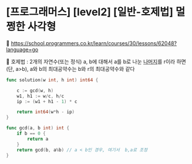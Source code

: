 # [프로그래머스] [level2] [일반-호제법] 멀쩡한 사각형

:link: https://school.programmers.co.kr/learn/courses/30/lessons/62048?language=go

:memo: 호제법 :  2개의 자연수(또는 정식) a, b에 대해서 a를 b로 나눈 [나머지](https://ko.wikipedia.org/wiki/나머지)를 r이라 하면(단, a>b), a와 b의 최대공약수는 b와 r의 최대공약수와 같다

```go
func solution(w int, h int) int64 {

	c := gcd(w, h)
	w1, h1 := w/c, h/c
	ip := (w1 + h1 - 1) * c

	return int64(w*h - ip)
}

func gcd(a, b int) int {
	if b == 0 {
		return a
	}
	return gcd(b, a%b) // a < b인 경우, 여기서  b,a로 조정
}
```

